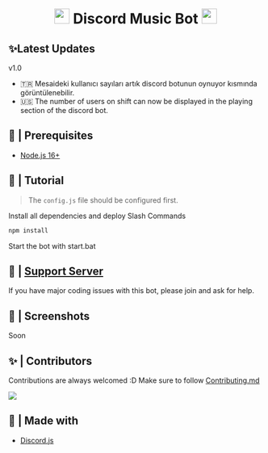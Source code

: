 <h1 align="center"><img src="./assets/logo.gif" width="30px"> Discord Music Bot <img src="./assets/logo.gif" width="30px"></h1>

## ✨Latest Updates

v1.0

- 🇹🇷 Mesaideki kullanıcı sayıları artık discord botunun oynuyor kısmında görüntülenebilir.
- 🇺🇸 The number of users on shift can now be displayed in the playing section of the discord bot.

## 🚧 | Prerequisites

- [Node.js 16+](https://nodejs.org/en/download/)

## 📝 | Tutorial

> The `config.js` file should be configured first.

Install all dependencies and deploy Slash Commands
```sh
npm install
```
Start the bot with start.bat

## 📝 | [Support Server](https://discord.gg/tUE6JEYXGr)

If you have major coding issues with this bot, please join and ask for help.

## 📸 | Screenshots

Soon

## ✨ | Contributors

Contributions are always welcomed :D Make sure to follow [Contributing.md](/CONTRIBUTING.md)

<a href="https://github.com/benardamorkoc/Police-Hub-Discord-Bot/graphs/contributors">
  <img src="https://contributors-img.web.app/image?repo=benardamorkoc/Police-Hub-Discord-Bot" />
</a>

## 🌟 | Made with

- [Discord.js](https://discord.js.org/)
